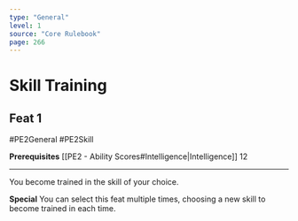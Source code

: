 ```yaml
---
type: "General"
level: 1
source: "Core Rulebook"
page: 266
---
```

# Skill Training
## Feat 1
#PE2General #PE2Skill 

**Prerequisites** [[PE2 - Ability Scores#Intelligence|Intelligence]] 12

---
You become trained in the skill of your choice.

**Special** You can select this feat multiple times, choosing a new skill to become trained in each time.